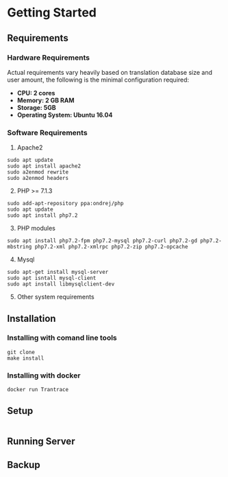 # Getting Started

## Requirements

### Hardware Requirements

Actual requirements vary heavily based on translation database size and user amount, the following is the minimal configuration required:

* **CPU: 2 cores**
* **Memory: 2 GB RAM**
* **Storage: 5GB**
* **Operating System: Ubuntu 16.04**

### Software Requirements

1. Apache2
```
sudo apt update 
sudo apt install apache2
sudo a2enmod rewrite
sudo a2enmod headers
```
2. PHP &gt;= 7.1.3
```
sudo add-apt-repository ppa:ondrej/php
sudo apt update
sudo apt install php7.2
```
3. PHP modules
```
sudo apt install php7.2-fpm php7.2-mysql php7.2-curl php7.2-gd php7.2-mbstring php7.2-xml php7.2-xmlrpc php7.2-zip php7.2-opcache
```
4. Mysql
```
sudo apt-get install mysql-server
sudo apt isntall mysql-client
sudo apt install libmysqlclient-dev
```
5. Other system requirements

## Installation

### Installing with comand line tools

```
git clone 
make install
```

### Installing with docker

```
docker run Trantrace
```

## Setup

```

```

## Running Server


## Backup




